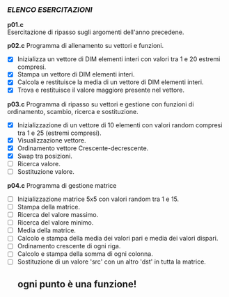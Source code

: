 ### *ELENCO ESERCITAZIONI*

**p01.c**  
Esercitazione di ripasso sugli argomenti dell'anno precedene.

**p02.c**
Programma di allenamento su vettori e funzioni.
- [x] Inizializza un vettore di DIM elementi interi con valori tra 1 e 20 estremi compresi.
- [x] Stampa un vettore di DIM elementi interi.
- [x] Calcola e restituisce la media di un vettore di DIM elementi interi.
- [x] Trova e restituisce il valore maggiore presente nel vettore.

**p03.c**
Programma di ripasso su vettori e gestione con funzioni di ordinamento, scambio, ricerca e sostituzione.
- [x] Inizializzazione di un vettore di 10 elementi con valori random compresi tra 1 e 25 (estremi compresi).
- [x] Visualizzazione vettore.
- [x] Ordinamento vettore Crescente-decrescente.
- [x] Swap tra posizioni.
- [ ] Ricerca valore.
- [ ] Sostituzione valore.

**p04.c**
Programma di gestione matrice
- [ ] Inizializzazione matrice 5x5 con valori random tra 1 e 15.
- [ ] Stampa della matrice.
- [ ] Ricerca del valore massimo.
- [ ] Ricerca del valore minimo.
- [ ] Media della matrice.
- [ ] Calcolo e stampa della media dei valori pari e media dei valori dispari.
- [ ] Ordinamento crescente di ogni riga.
- [ ] Calcolo e stampa della somma di ogni colonna.
- [ ] Sostituzione di un valore 'src' con un altro 'dst' in tutta la matrice.
    ## ogni punto è una funzione!